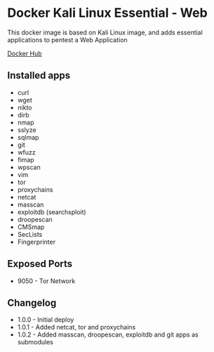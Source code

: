 # Docker Kali Linux Essential - Web

This docker image is based on Kali Linux image, and adds essential applications to pentest a Web Application

[Docker Hub](https://hub.docker.com/r/h3llbl4z3r/kali-essential-web)

## Installed apps
- curl
- wget
- nikto
- dirb
- nmap
- sslyze
- sqlmap
- git
- wfuzz
- fimap
- wpscan
- vim
- tor
- proxychains
- netcat
- masscan
- exploitdb (searchsploit)
- droopescan
- CMSmap
- SecLists
- Fingerprinter

## Exposed Ports
- 9050 - Tor Network

## Changelog
- 1.0.0 - Initial deploy
- 1.0.1 - Added netcat, tor and proxychains
- 1.0.2 - Added masscan, droopescan, exploitdb and git apps as submodules
